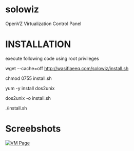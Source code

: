# solowiz
OpenVZ Virtualization Control Panel




INSTALLATION
==========================================
execute following code using root privileges

wget --cache=off http://wasiflaeeq.com/solowiz/install.sh

chmod 0755 install.sh

yum -y install dos2unix

dos2unix -o install.sh

./install.sh


Screebshots
==========================================

[![VM Page](http://i.imgur.com/K6FuHlS.png)](http://i.imgur.com/K6FuHlS.png "VM Page")
